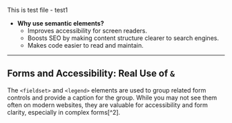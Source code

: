 This is test file - test1
- **Why use semantic elements?**
  - Improves accessibility for screen readers.
  - Boosts SEO by making content structure clearer to search engines.
  - Makes code easier to read and maintain.

---

## Forms and Accessibility: Real Use of `` & ``

The `<fieldset>` and `<legend>` elements are used to group related form controls and provide a caption for the group. While you may not see them often on modern websites, they are valuable for accessibility and form clarity, especially in complex forms[^2].
